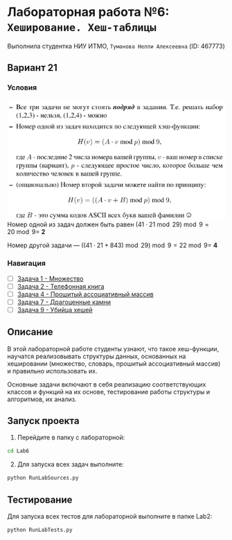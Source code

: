 # Лабораторная работа №6: `Хеширование. Хеш-таблицы`
Выполнила студентка НИУ ИТМО, `Туманова Нелли Алексеевна` (ID: 467773)

## Вариант 21
### Условия 
![img.png](conditions.png)
Номер одной из задач должен быть равен $(41 \cdot 21 \bmod 29) \bmod 9 = 20 \bmod 9 =$ **2**

Номер другой задачи — $((41 \cdot 21 + 843) \bmod 29) \bmod 9 = 22 \bmod 9 =$ **4**
### Навигация

- [ ] [Задача 1 - Множество](Task1/README.md)
- [ ] [Задача 2 - Телефонная книга](Task2/README.md)
- [ ] [Задача 4 - Прошитый ассоциативный массив](Task4/README.md)
- [ ] [Задача 7 - Драгоценные камни](Task7/README.md)
- [ ] [Задача 9 - Убийца хешей](Task9/README.md)

## Описание
В этой лабораторной работе студенты узнают, что такое хеш-функции, научатся реализовывать 
структуры данных, основанных на хешировании (множество, словарь, прошитый ассоциативный массив) 
и правильно использовать их.

Основные задачи включают в себя реализацию соответствующих классов и функций на их основе, 
тестирование работы структуры и алгоритмов, их анализ.

## Запуск проекта
1. Перейдите в папку с лабораторной:
```bash
cd Lab6
```

2. Для запуска всех задач выполните:
```bash
python RunLabSources.py
```


## Тестирование
Для запуска всех тестов для лабораторной выполните в папке Lab2:
```bash
python RunLabTests.py
```
